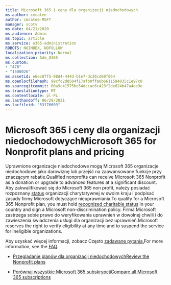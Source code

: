 ```yaml
---
title: Microsoft 365 i ceny dla organizacji niedochodowych
ms.author: cmcatee
author: cmcatee-MSFT
manager: scotv
ms.date: 04/21/2020
ms.audience: Admin
ms.topic: article
ms.service: o365-administration
ROBOTS: NOINDEX, NOFOLLOW
localization_priority: Normal
ms.collection: Adm_O365
ms.custom:
- "478"
- "1500026"
ms.assetid: e6ec87f5-98d4-444d-b1e7-dc36cd60f064
ms.openlocfilehash: 99cfc2d8504f17afb0ffa0b6611594035c1e97c0
ms.sourcegitcommit: 00a9c41575be54dccac6c423f2de824b47a4ee9e
ms.translationtype: MT
ms.contentlocale: pl-PL
ms.lasthandoff: 06/29/2021
ms.locfileid: "53176603"
---
```

# <a name="microsoft-365-for-nonprofit-plans-and-pricing"></a><span data-ttu-id="d0b43-102">Microsoft 365 i ceny dla organizacji niedochodowych</span><span class="sxs-lookup"><span data-stu-id="d0b43-102">Microsoft 365 for Nonprofit plans and pricing</span></span>

<span data-ttu-id="d0b43-103">Uprawnione organizacje niedochodowe mogą Microsoft 365 organizacje niedochodowe jako darowiznę lub przejść na zaawansowane funkcje przy znaczącym rabatie.</span><span class="sxs-lookup"><span data-stu-id="d0b43-103">Qualified nonprofits can receive Microsoft 365 Nonprofit as a donation or upgrade to advanced features at a significant discount.</span></span> <span data-ttu-id="d0b43-104">Aby zakwalifikować się do Microsoft 365 non profit, należy posiadać rozpoznany [status](https://go.microsoft.com/fwlink/p/?LinkID=330253) organizacji charytatywnej w swoim kraju i podpisać zasady firmy Microsoft dotyczące nieuprawniania.</span><span class="sxs-lookup"><span data-stu-id="d0b43-104">To qualify for a Microsoft 365 Nonprofit plan, you must hold [recognized charitable status](https://go.microsoft.com/fwlink/p/?LinkID=330253) in your country and sign a Microsoft non-discrimination policy.</span></span> <span data-ttu-id="d0b43-105">Firma Microsoft zastrzega sobie prawo do weryfikowania uprawnień w dowolnej chwili i do zawieszenia świadczenia usługi dla organizacji bez uprawnień.</span><span class="sxs-lookup"><span data-stu-id="d0b43-105">Microsoft reserves the right to verify eligibility at any time and to suspend the service for ineligible organizations.</span></span>
  
<span data-ttu-id="d0b43-106">Aby uzyskać więcej informacji, zobacz Często [zadawane pytania.](https://products.office.com/nonprofit/office-365-nonprofit)</span><span class="sxs-lookup"><span data-stu-id="d0b43-106">For more information, see the [FAQ](https://products.office.com/nonprofit/office-365-nonprofit).</span></span>
  
- [<span data-ttu-id="d0b43-107">Przeglądanie planów dla organizacji niedochodowych</span><span class="sxs-lookup"><span data-stu-id="d0b43-107">Review the Nonprofit plans</span></span>](https://products.office.com/nonprofit/office-365-nonprofit-plans-and-pricing?tab=1)

- [<span data-ttu-id="d0b43-108">Porównaj wszystkie Microsoft 365 subskrypcji</span><span class="sxs-lookup"><span data-stu-id="d0b43-108">Compare all Microsoft 365 subscriptions</span></span>](https://products.office.com/business/compare-more-office-365-for-business-plans)